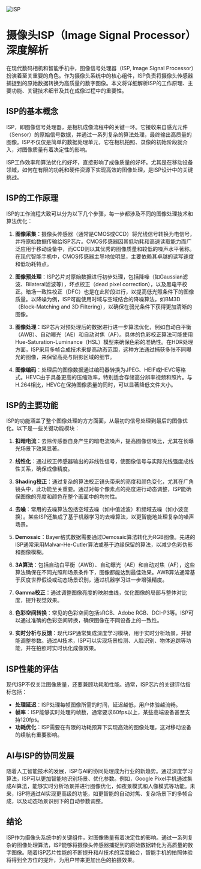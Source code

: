 ![ISP](Base/ISP/ISP.png)
# 摄像头ISP（Image Signal Processor）深度解析

在现代数码相机和智能手机中，图像信号处理器（ISP, Image Signal Processor）扮演着至关重要的角色。作为摄像头系统中的核心组件，ISP负责将摄像头传感器捕捉到的原始数据转换为高质量的数字图像。本文将详细解析ISP的工作原理、主要功能、关键技术细节及其在成像过程中的重要性。

## ISP的基本概念

ISP，即图像信号处理器，是相机成像流程中的关键一环。它接收来自感光元件（Sensor）的原始信号数据，并通过一系列复杂的算法处理，最终输出高质量的图像。ISP不仅仅是简单的数据处理单元，它在相机拍照、录像的初始阶段就介入，对图像质量有着决定性的影响。

ISP工作效率和算法优化的好坏，直接影响了成像质量的好坏。尤其是在移动设备领域，如何在有限的功耗和硬件资源下实现高效的图像处理，是ISP设计中的关键挑战。

## ISP的工作原理

ISP的工作流程大致可以分为以下几个步骤，每一步都涉及不同的图像处理技术和算法优化：

1. **图像采集**：摄像头传感器（通常是CMOS或CCD）将光线信号转换为电信号，并将原始数据传输给ISP芯片。CMOS传感器因其低功耗和高速读取能力而广泛应用于移动设备中，而CCD则以其优秀的图像质量和较低的噪声水平著称。在现代智能手机中，CMOS传感器主导地位明显，主要依赖其卓越的读写速度和低功耗特点。

2. **图像预处理**：ISP芯片对原始数据进行初步处理，包括降噪（如Gaussian滤波、Bilateral滤波等），坏点校正（dead pixel correction），以及黑电平校正。暗场一致性校正（DFC）也是在此阶段进行，以提高低光照条件下的图像质量。以降噪为例，ISP可能使用时域与空域结合的降噪算法，如BM3D（Block-Matching and 3D Filtering），以确保在弱光条件下获得更加清晰的图像。

3. **图像处理**：ISP芯片对预处理后的数据进行进一步算法优化，例如自动白平衡（AWB）、自动曝光（AE）和自动对焦（AF）。具体的色彩校正算法可能使用Hue-Saturation-Luminance（HSL）模型来确保色彩的准确性。在HDR处理方面，ISP采用多帧合成技术来提高动态范围，这种方法通过捕获多张不同曝光的图像，来保留高亮与阴影区域的细节。

4. **图像编码**：处理后的图像数据通过编码器转换为JPEG、HEIF或HEVC等格式。HEVC由于具备更高的压缩效率，特别适合存储高分辨率视频和照片。与H.264相比，HEVC在保持图像质量的同时，可以显著降低文件大小。

## ISP的主要功能

ISP的功能涵盖了整个图像处理的方方面面，从最初的信号处理到最后的图像优化。以下是一些关键功能模块：

1. **扣暗电流**：去除传感器自身产生的暗电流噪声，提高图像信噪比，尤其在长曝光场景下效果显著。

2. **线性化**：通过校正传感器输出的非线性信号，使图像信号与实际光线强度成线性关系，确保成像精度。

3. **Shading校正**：通过复杂的算法校正镜头带来的亮度和颜色变化，尤其在广角镜头中，此功能至关重要。通过对每个像素点的亮度进行动态调整，ISP能确保图像的亮度和颜色在整个画面中的均匀性。

4. **去噪**：常用的去噪算法包括空域去噪（如中值滤波）和频域去噪（如小波变换）。某些ISP还集成了基于机器学习的去噪算法，以更智能地处理复杂的噪声场景。

5. **Demosaic**：Bayer格式数据需要通过Demosaic算法转化为RGB图像。先进的ISP通常采用Malvar-He-Cutler算法或基于边缘保留的算法，以减少色彩伪影和图像模糊。

6. **3A算法**：包括自动白平衡（AWB）、自动曝光（AE）和自动对焦（AF），这些算法确保在不同光照和场景条件下，图像都能达到最佳效果。AWB算法通常基于灰度世界假设或动态场景识别，通过机器学习进一步增强精度。

7. **Gamma校正**：通过调整图像亮度的映射曲线，优化图像的局部与整体对比度，提升视觉效果。

8. **色彩空间转换**：常见的色彩空间包括sRGB、Adobe RGB、DCI-P3等。ISP可以通过准确的色彩空间转换，确保图像在不同设备上的一致性。

9. **实时分析与反馈**：现代ISP通常集成深度学习模块，用于实时分析场景，并智能调整参数。通过AI技术，ISP可以实现场景检测、人脸识别、物体追踪等功能，并在拍照时实时优化成像效果。

## ISP性能的评估

现代ISP不仅关注图像质量，还要兼顾功耗和性能。通常，ISP芯片的关键评估指标包括：

- **处理延迟**：ISP处理每帧图像所需的时间，延迟越低，用户体验越流畅。
- **帧率**：ISP能够实时处理的帧数，通常要求60fps以上，某些高端设备甚至支持120fps。
- **功耗优化**：ISP需要在有限的功耗预算下实现高效的图像处理，这对移动设备的续航有重要影响。

## AI与ISP的协同发展

随着人工智能技术的发展，ISP与AI的协同处理成为行业的新趋势。通过深度学习算法，ISP可以更加智能地识别场景、优化参数。例如，Google Pixel手机通过集成AI算法，能够实时分析场景并进行图像优化，如夜景模式和人像模式等功能。未来，ISP将通过AI实现更高级的功能，如更智能的自动对焦、复杂场景下的多帧合成，以及动态场景识别下的自动参数调整。

## 结论

ISP作为摄像头系统中的关键组件，对图像质量有着决定性的影响。通过一系列复杂的图像处理算法，ISP能够将摄像头传感器捕捉到的原始数据转化为高质量的数字图像。随着ISP芯片性能的不断提升和AI技术的深度融合，智能手机的拍照体验将得到全方位的提升，为用户带来更加出色的拍摄效果。
